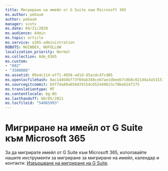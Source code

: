```yaml
---
title: Мигриране на имейл от G Suite към Microsoft 365
ms.author: pebaum
author: pebaum
manager: scotv
ms.date: 04/21/2020
ms.audience: Admin
ms.topic: article
ms.service: o365-administration
ROBOTS: NOINDEX, NOFOLLOW
localization_priority: Normal
ms.collection: Adm_O365
ms.custom:
- "682"
- "3500008"
ms.assetid: 09a4c114-ef71-4958-ad1d-d5acdc47cd05
ms.openlocfilehash: 8ac14dd4bf73f69ab340ceb7ae1dbeeb7c8b8c021d4a3a53151ab8c62eb268f8
ms.sourcegitcommit: b5f7da89a650d2915dc652449623c78be6247175
ms.translationtype: MT
ms.contentlocale: bg-BG
ms.lasthandoff: 08/05/2021
ms.locfileid: "54065993"
---
```

# <a name="migrate-email-from-g-suite-to-microsoft-365"></a>Мигриране на имейл от G Suite към Microsoft 365

За да мигрирате имейл от G Suite към Microsoft 365, използвайте нашите инструменти за мигриране за мигриране на имейл, календар и контакти: [Извършване на мигриране на G Suite](https://docs.microsoft.com/Exchange/mailbox-migration/perform-g-suite-migration).
  